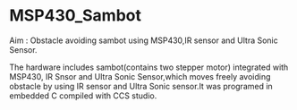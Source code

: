 # MSP430_Sambot
Aim : Obstacle avoiding sambot using MSP430,IR sensor and Ultra Sonic Sensor.

The hardware includes sambot(contains two stepper motor) integrated with MSP430, IR Snsor and Ultra Sonic Sensor,which moves freely avoiding obstacle by using IR sensor and Ultra Sonic sensor.It was programed in embedded C compiled with CCS studio.
